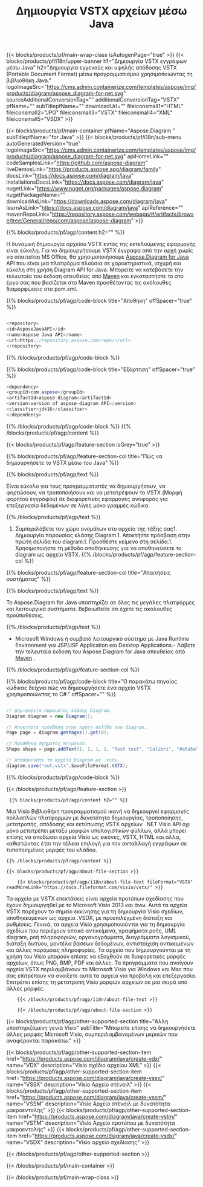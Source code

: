 ﻿---
title: Δημιουργία VSTX αρχείων μέσω Java 
url: /el/java/create-vstx/ 
description: Java Δείγμα κώδικα για τη δημιουργία VSTX εγγράφων. Χρησιμοποιήστε αυτόν τον κώδικα για τη δημιουργία VSTX αρχείων εντός εφαρμογής που βασίζεται σε Java για επιτραπέζιους υπολογιστές ή web.
---
{{< blocks/products/pf/main-wrap-class isAutogenPage="true" >}}
{{< blocks/products/pf/i18n/upper-banner h1="Δημιουργία VSTX εγγράφων μέσω Java" h2="Δημιουργία εγγενούς και υψηλής απόδοσης VSTX (Portable Document Format) μέσω προγραμματισμού χρησιμοποιώντας τη βιβλιοθήκη Java." logoImageSrc="https://cms.admin.containerize.com/templates/aspose/img/products/diagram/aspose_diagram-for-net.svg" sourceAdditionalConversionTag="" additionalConversionTag="VSTX" pfName="" subTitlepfName="" downloadUrl="" fileiconsmall1="HTML" fileiconsmall2="JPG" fileiconsmall3="VSTX" fileiconsmall4="XML" fileiconsmall5="VSDX" >}}

{{< blocks/products/pf/main-container pfName="Aspose.Diagram " subTitlepfName="for Java" >}}
{{< blocks/products/pf/i18n/sub-menu autoGeneratedVersion="true" logoImageSrc="https://cms.admin.containerize.com/templates/aspose/img/products/diagram/aspose_diagram-for-net.svg" apiHomeLink="" codeSamplesLink="https://github.com/aspose-diagram" liveDemosLink="https://products.aspose.app/diagram/family" docsLink="https://docs.aspose.com/diagram/java" installationsDocsLink="https://docs.aspose.com/diagram/java" nugetLink="https://www.nuget.org/packages/aspose.diagram" nugetPackageName="" downloadAsLink="https://downloads.aspose.com/diagram/java" learnAsLink="https://docs.aspose.com/diagram/java" apiReference="" mavenRepoLink="https://repository.aspose.com/webapp/#/artifacts/browse/tree/General/repo/com/aspose/aspose-diagram" >}}

{{% blocks/products/pf/agp/content h2="" %}}

 Η δυναμική δημιουργία αρχείου VSTX εντός της εκτελούμενης εφαρμογής είναι εύκολη. Για να δημιουργήσουμε VSTX έγγραφα από την αρχή χωρίς να απαιτείται MS Office, θα χρησιμοποιήσουμε
 [Aspose.Diagram for Java](https://products.aspose.com/diagram/java) 
 API που είναι μια πλατφόρμα πλούσια σε χαρακτηριστικά, ισχυρή και εύκολη στη χρήση Diagram API for Java. Μπορείτε να κατεβάσετε την τελευταία του έκδοση απευθείας από
 [Maven](https://repository.aspose.com/webapp/#/artifacts/browse/tree/General/repo/com/aspose/aspose-diagram) 
 και εγκαταστήστε το στο έργο σας που βασίζεται στο Maven προσθέτοντας τις ακόλουθες διαμορφώσεις στο pom.xml.

{{% blocks/products/pf/agp/code-block title="Αποθήκη" offSpacer="true" %}}

```cs

<repository>
<id>AsposeJavaAPI</id>
<name>Aspose Java API</name>
<url>https://repository.aspose.com/repo/</url>
</repository>


```

{{% /blocks/products/pf/agp/code-block %}}

{{% blocks/products/pf/agp/code-block title="Εξάρτηση" offSpacer="true" %}}

```cs
<dependency>
<groupId>com.aspose</groupId>
<artifactId>aspose-diagram</artifactId>
<version>version of aspose-diagram API</version>
<classifier>jdk16</classifier>
</dependency>


```

{{% /blocks/products/pf/agp/code-block %}}
{{% /blocks/products/pf/agp/content %}}

{{< blocks/products/pf/agp/feature-section isGrey="true" >}}

{{% blocks/products/pf/agp/feature-section-col title="Πώς να δημιουργήσετε το VSTX μέσω του Java" %}}

{{% blocks/products/pf/agp/text %}}

 Είναι εύκολο για τους προγραμματιστές να δημιουργήσουν, να φορτώσουν, να τροποποιήσουν και να μετατρέψουν το VSTX (Μορφή φορητού εγγράφου) σε διαφορετικές εφαρμογές αναφοράς για επεξεργασία δεδομένων σε λίγες μόνο γραμμές κώδικα.

{{% /blocks/products/pf/agp/text %}}

1. Συμπεριλάβετε τον χώρο ονομάτων στο αρχείο της τάξης σας1. Δημιουργία παρουσίας κλάσης Diagram.1. Αποκτήστε πρόσβαση στην πρώτη σελίδα του diagram.1. Προσθέστε κείμενο στη σελίδα.1. Χρησιμοποιήστε τη μέθοδο αποθήκευσης για να αποθηκεύσετε το diagram ως αρχείο VSTX.
{{% /blocks/products/pf/agp/feature-section-col %}}

{{% blocks/products/pf/agp/feature-section-col title="Απαιτήσεις συστήματος" %}}

{{% blocks/products/pf/agp/text %}}

 Το Aspose.Diagram for Java υποστηρίζει σε όλες τις μεγάλες πλατφόρμες και λειτουργικά συστήματα. Βεβαιωθείτε ότι έχετε τις ακόλουθες προϋποθέσεις.

{{% /blocks/products/pf/agp/text %}}

- Microsoft Windows ή συμβατό λειτουργικό σύστημα με Java Runtime Environment για JSP/JSF Application και Desktop Applications.- Λάβετε την τελευταία έκδοση του Aspose.Diagram for Java απευθείας από [Maven](https://repository.aspose.com/webapp/#/artifacts/browse/tree/General/repo/com/aspose/aspose-diagram)  .

{{% /blocks/products/pf/agp/feature-section-col %}}

{{% blocks/products/pf/agp/code-block title="Ο παρακάτω πηγαίος κώδικας δείχνει πώς να δημιουργήσετε ένα αρχείο VSTX χρησιμοποιώντας το C#." offSpacer="" %}}

```cs

// Δημιουργία παρουσίας κλάσης Diagram.
Diagram diagram = new Diagram();

// Αποκτήστε πρόσβαση στην πρώτη σελίδα του diagram.
Page page = diagram.getPages().get(0);

// Προσθήκη σχήματος κειμένου.
Shape shape = page.addText(1, 1, 1, 1, "Test text", "Calibri", "#a5a5a5", 0.25);

// Αποθηκεύστε το αρχείο Diagram ως .vstx.
diagram.save("out.vstx",SaveFileFormat.VSTX);


```

{{% /blocks/products/pf/agp/code-block %}}

{{< /blocks/products/pf/agp/feature-section >}}

<!-- aboutfile Starts -->

     
     {{% blocks/products/pf/agp/content h2="" %}}

 Μια Visio Βιβλιοθήκη προγραμματισμού ικανή να δημιουργεί εφαρμογές πολλαπλών πλατφορμών με δυνατότητα δημιουργίας, τροποποίησης, μετατροπής, απόδοσης και εκτύπωσης VSTX αρχείων. .NET Visio API όχι μόνο μετατρέπει μεταξύ μορφών υπολογιστικών φύλλων, αλλά μπορεί επίσης να αποδώσει αρχεία Visio ως εικόνες, VSTX, HTML και άλλα, καθιστώντας έτσι την τέλεια επιλογή για την ανταλλαγή εγγράφων σε τυποποιημένες μορφές του κλάδου.

    {{% /blocks/products/pf/agp/content %}}

    {{< blocks/products/pf/agp/about-file-section >}}

        {{< blocks/products/pf/agp/i18n/about-file-text fileFormat="VSTX" readMoreLink="https://docs.fileformat.com/visio/vstx/" >}}
Τα αρχεία με VSTX επεκτάσεις είναι αρχεία προτύπων σχεδίασης που έχουν δημιουργηθεί με το Microsoft Visio 2013 και άνω. Αυτά τα αρχεία VSTX παρέχουν το σημείο εκκίνησης για τη δημιουργία Visio σχεδίων, αποθηκευμένων ως αρχεία .VSDX, με προεπιλεγμένη διάταξη και ρυθμίσεις. Γενικά, τα αρχεία Visio χρησιμοποιούνται για τη δημιουργία σχεδίων που περιέχουν οπτικά αντικείμενα, γραφήματα ροής, UML diagram, ροή πληροφοριών, οργανογράμματα, διαγράμματα λογισμικού, διάταξη δικτύου, μοντέλα βάσεων δεδομένων, αντιστοίχιση αντικειμένων και άλλες παρόμοιες πληροφορίες. Τα αρχεία που δημιουργούνται με τη χρήση του Visio μπορούν επίσης να εξαχθούν σε διαφορετικές μορφές αρχείων, όπως PNG, BMP, PDF και άλλες. Τα προγράμματα που ανοίγουν αρχεία VSTX περιλαμβάνουν το Microsoft Visio για Windows και Mac που σας επιτρέπουν να ανοίξετε αυτά τα αρχεία για προβολή και επεξεργασία. Επιτρέπει επίσης τη μετατροπή Visio μορφών αρχείων σε μια σειρά από άλλες μορφές. 

        {{< /blocks/products/pf/agp/i18n/about-file-text >}}

        {{< /blocks/products/pf/agp/about-file-section >}}

          

<!-- aboutfile Ends -->

{{< blocks/products/pf/agp/other-supported-section title="Άλλη υποστηριζόμενη γενιά Visio" subTitle="Μπορείτε επίσης να δημιουργήσετε άλλες μορφές Microsoft Visio, συμπεριλαμβανομένων μερικών που αναφέρονται παρακάτω." >}}

{{< blocks/products/pf/agp/other-supported-section-item href="https://products.aspose.com/diagram/java/create-vdx/" name="VDX" description="Visio σχέδιο αρχείου XML" >}} 
{{< blocks/products/pf/agp/other-supported-section-item href="https://products.aspose.com/diagram/java/create-vssx/" name="VSSX" description="Visio Αρχείο στένσιλ" >}}
{{< blocks/products/pf/agp/other-supported-section-item href="https://products.aspose.com/diagram/java/create-vssm/" name="VSSM" description="Visio Αρχείο στένσιλ με δυνατότητα μακροεντολής" >}}
{{< blocks/products/pf/agp/other-supported-section-item href="https://products.aspose.com/diagram/java/create-vstm/" name="VSTM" description="Visio Αρχείο προτύπου με δυνατότητα μακροεντολής" >}}
{{< blocks/products/pf/agp/other-supported-section-item href="https://products.aspose.com/diagram/java/create-vsdx/" name="VSDX" description="Visio αρχείο σχεδίασης" >}}

{{< /blocks/products/pf/agp/other-supported-section >}}

{{< /blocks/products/pf/main-container >}}
    
{{< /blocks/products/pf/main-wrap-class >}}
